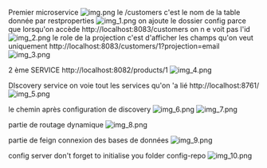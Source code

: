 Premier microservice
![img.png](img.png)
le /customers c'est le nom de la table donnée par restproperties
![img_1.png](img_1.png)
on ajoute le dossier config parce que lorsqu'on accède http://localhost:8083/customers on n e voit pas l'id 
![img_2.png](img_2.png)
le role de la projection c'est d'afficher les champs  qu'on veut uniquement
http://localhost:8083/customers/1?projection=email
![img_3.png](img_3.png)

2 ème SERVICE
http://localhost:8082/products/1
![img_4.png](img_4.png)

DIscovery service  on voie tout les services qu'on 'a lié
http://localhost:8761/
![img_5.png](img_5.png)


le chemin après configuration de discovery
![img_6.png](img_6.png)
![img_7.png](img_7.png)

partie de routage dynamique
![img_8.png](img_8.png)

partie de feign connexion des bases de données 
![img_9.png](img_9.png)

config server 
don't forget to initialise you folder config-repo 
![img_10.png](img_10.png)
